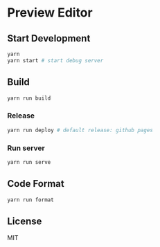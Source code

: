# Preview Editor

## Start Development

```bash
yarn
yarn start # start debug server
```

## Build

```bash
yarn run build
```

### Release

```bash
yarn run deploy # default release: github pages
```

### Run server

```bash
yarn run serve
```

## Code Format

```bash
yarn run format
```

## License

MIT
